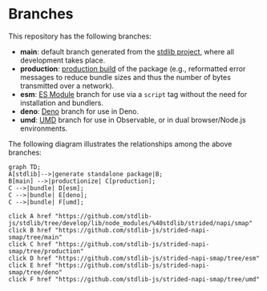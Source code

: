 <!--

@license Apache-2.0

Copyright (c) 2022 The Stdlib Authors.

Licensed under the Apache License, Version 2.0 (the "License");
you may not use this file except in compliance with the License.
You may obtain a copy of the License at

    http://www.apache.org/licenses/LICENSE-2.0

Unless required by applicable law or agreed to in writing, software
distributed under the License is distributed on an "AS IS" BASIS,
WITHOUT WARRANTIES OR CONDITIONS OF ANY KIND, either express or implied.
See the License for the specific language governing permissions and
limitations under the License.

-->

# Branches

This repository has the following branches:

-   **main**: default branch generated from the [stdlib project][stdlib-url], where all development takes place.
-   **production**: [production build][production-url] of the package (e.g., reformatted error messages to reduce bundle sizes and thus the number of bytes transmitted over a network).
-   **esm**: [ES Module][esm-url] branch for use via a `script` tag without the need for installation and bundlers.
-   **deno**: [Deno][deno-url] branch for use in Deno.
-   **umd**: [UMD][umd-url] branch for use in Observable, or in dual browser/Node.js environments.

The following diagram illustrates the relationships among the above branches:

```mermaid
graph TD;
A[stdlib]-->|generate standalone package|B;
B[main] -->|productionize| C[production];
C -->|bundle| D[esm];
C -->|bundle| E[deno];
C -->|bundle| F[umd];

click A href "https://github.com/stdlib-js/stdlib/tree/develop/lib/node_modules/%40stdlib/strided/napi/smap"
click B href "https://github.com/stdlib-js/strided-napi-smap/tree/main"
click C href "https://github.com/stdlib-js/strided-napi-smap/tree/production"
click D href "https://github.com/stdlib-js/strided-napi-smap/tree/esm"
click E href "https://github.com/stdlib-js/strided-napi-smap/tree/deno"
click F href "https://github.com/stdlib-js/strided-napi-smap/tree/umd"
```

[stdlib-url]: https://github.com/stdlib-js/stdlib/tree/develop/lib/node_modules/%40stdlib/strided/napi/smap
[production-url]: https://github.com/stdlib-js/strided-napi-smap/tree/production
[deno-url]: https://github.com/stdlib-js/strided-napi-smap/tree/deno
[umd-url]: https://github.com/stdlib-js/strided-napi-smap/tree/umd
[esm-url]: https://github.com/stdlib-js/strided-napi-smap/tree/esm